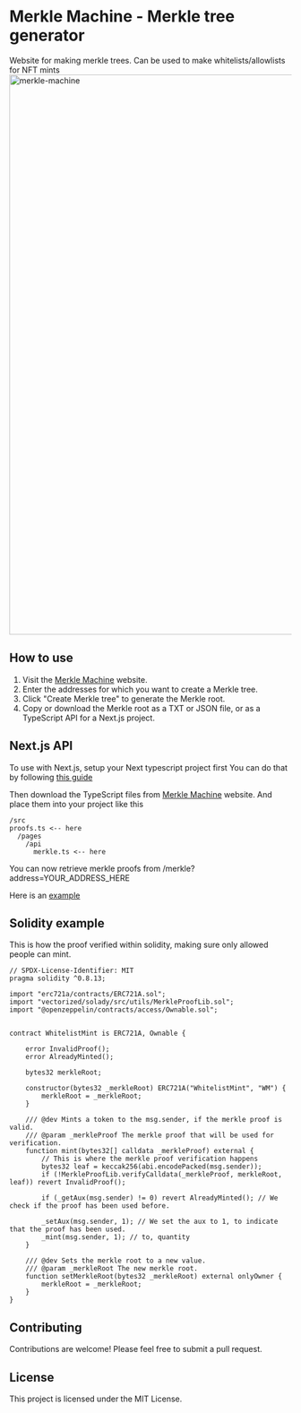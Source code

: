# Merkle Machine - Merkle tree generator
Website for making merkle trees. Can be used to make whitelists/allowlists for NFT mints
<img width="1000" alt="merkle-machine" src="https://user-images.githubusercontent.com/18232310/227134340-512bcdd9-ca9d-4ebc-888d-fb06bb39f89b.png">

## How to use

1. Visit the [Merkle Machine](https://www.merklemachine.xyz) website.
2. Enter the addresses for which you want to create a Merkle tree.
3. Click "Create Merkle tree" to generate the Merkle root.
4. Copy or download the Merkle root as a TXT or JSON file, or as a TypeScript API for a Next.js project.

## Next.js API
To use with Next.js, setup your Next typescript project first
You can do that by following [this guide](https://nextjs.org/docs/getting-started)

Then download the TypeScript files from [Merkle Machine](https://www.merklemachine.xyz) website.
And place them into your project like this
```
/src
proofs.ts <-- here
  /pages
    /api
      merkle.ts <-- here
```
You can now retrieve merkle proofs from /merkle?address=YOUR_ADDRESS_HERE

Here is an [example](https://www.merklemachine.xyz/api/merkle?address=0x70804f88A50090770cBdA783d52160E7E95d7822)

## Solidity example
This is how the proof verified within solidity, making sure only allowed people can mint.
```solidity
// SPDX-License-Identifier: MIT
pragma solidity ^0.8.13;

import "erc721a/contracts/ERC721A.sol";
import "vectorized/solady/src/utils/MerkleProofLib.sol";
import "@openzeppelin/contracts/access/Ownable.sol";


contract WhitelistMint is ERC721A, Ownable {

    error InvalidProof();
    error AlreadyMinted();

    bytes32 merkleRoot;

    constructor(bytes32 _merkleRoot) ERC721A("WhitelistMint", "WM") {
        merkleRoot = _merkleRoot;
    }

    /// @dev Mints a token to the msg.sender, if the merkle proof is valid.
    /// @param _merkleProof The merkle proof that will be used for verification.
    function mint(bytes32[] calldata _merkleProof) external {
        // This is where the merkle proof verification happens
        bytes32 leaf = keccak256(abi.encodePacked(msg.sender));
        if (!MerkleProofLib.verifyCalldata(_merkleProof, merkleRoot, leaf)) revert InvalidProof(); 

        if (_getAux(msg.sender) != 0) revert AlreadyMinted(); // We check if the proof has been used before.

        _setAux(msg.sender, 1); // We set the aux to 1, to indicate that the proof has been used.
        _mint(msg.sender, 1); // to, quantity
    }

    /// @dev Sets the merkle root to a new value.
    /// @param _merkleRoot The new merkle root.
    function setMerkleRoot(bytes32 _merkleRoot) external onlyOwner {
        merkleRoot = _merkleRoot;
    }
}
```

## Contributing
Contributions are welcome! Please feel free to submit a pull request.

## License
This project is licensed under the MIT License.
